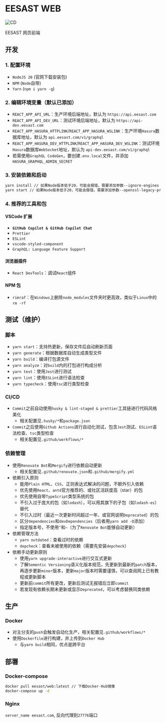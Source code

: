 # EESAST WEB

![CD](https://github.com/eesast/web/actions/workflows/cd.yml/badge.svg?branch=master)

EESAST 网页前端

## 开发

### 1. 配置环境

- `NodeJS 20` (官网下载安装包)
- `NPM` (`Node`自带)
- `Yarn` (`npm i yarn -g`)

### 2. 编辑环境变量（默认已添加）

- `REACT_APP_API_URL`：生产环境后端地址，默认为 `https://api.eesast.com`
- `REACT_APP_API_DEV_URL`：测试环境后端地址，默认为 `https://api-dev.eesast.com`
- `REACT_APP_HASURA_HTTPLINK`/`REACT_APP_HASURA_WSLINK`：生产环境`Hasura`数据库地址，默认为 `api.eesast.com/v1/graphql`
- `REACT_APP_HASURA_DEV_HTTPLINK`/`REACT_APP_HASURA_DEV_WSLINK`：测试环境`Hasura`数据库`WebSocket`地址，默认为 `api-dev.eesast.com/v1/graphql`
- 若需使用`GraphQL CodeGen`，要创建`.env.local`文件，并添加`HASURA_GRAPHQL_ADMIN_SECRET`

### 3. 安装依赖和启动

```bash
yarn install // 如果Node版本低于20，可能会报错，需要添加参数--ignore-engines
yarn start // 如果Node版本低于20，可能会报错，需要添加参数--openssl-legacy-provider
```

### 4. 推荐的工具和包

#### VSCode 扩展

- **`GitHub Copilot & GitHub Copilot Chat`**
- `Prettier`
- `ESLint`
- `vscode-styled-component`
- `GraphQL: Language Feature Support`

#### 浏览器插件

- `React DevTools`：调试`React`组件

#### NPM 包

- `rimraf`：在`Windows`上删除`node_modules`文件夹时更高效，类似于`Linux`中的`rm -rf`

## 测试（维护）

### 脚本

- `yarn start`：支持热更新，保存文件后自动刷新页面
- `yarn generate`：根据数据库自动生成类型文件
- `yarn build`：编译打包源文件
- `yarn analyze`：对`build`内的打包进行构成分析
- `yarn test`：使用`Jest`进行测试
- `yarn lint`：使用`ESLint`进行语法检查
- `yarn typecheck`：使用`tsc`进行类型检查

### CI/CD

- `Commit`之前自动使用`husky & lint-staged & prettier`工具链进行代码风格美化
  - 相关配置见`.husky/*`和`package.json`
- `Commit`之后使用`Github Actions`进行自动化测试，包含`Jest`测试、`ESLint`语法检查、`tsc`类型检查
  - 相关配置见`.github/workflows/*`

### 依赖管理

- 使用`Renovate Bot`和`Mergify`进行依赖自动更新
  - 相关配置见`.github/renovate.json`和`.github/mergify.yml`
- 依赖引入原则
  - 能用`Plain HTML`、`CSS`、正则表达式解决的问题，不额外引入依赖
  - 优先使用`React`、`antd`官方推荐的、或社区活跃度高（star）的包
  - 优先使用自带`TypeScript`类型系统的包
  - 不引入过于庞大的包（如`lodash`），可以用其旗下的子包（如`lodash-es`）替代
  - 不引入过时（最近一次更新时间超过一年、或官网说明`Deprecated`）的包
  - 区分`dependencies`和`devDependencies`（后者用`yarn add -D`添加）
  - 指定版本号，不使用`^`和`~`（为了`Renovate Bot`能够自动更新）
- 依赖管理方法
  - `yarn outdated`：查看过时的依赖
  - `depcheck`：查看未被使用的依赖（需要先安装`depcheck`）
- 依赖手动更新原则
  - 使用`yarn upgrade-interactive`进行交互式更新
  - 了解`Sementic Versioning`语义化版本规范，先更新到最新的`patch`版本，再逐步更新`minor`版本，更新`major`版本时需要谨慎，可以查阅网上已有教程或更新脚本
  - 更新前`commit`所有更改，更新后测试无报错后立即`commit`
  - 若发现有依赖长期未更新或显示`Deprecated`，可以考虑替换同类依赖

## 生产

### Docker

- 对主分支的`push`会触发自动化生产，相关配置见`.github/workflows/*`
- 使用`Dockerfile`进行构建，并上传到`Docker Hub`
  - 与`yarn build`相同，优点是跨平台

## 部署

### Docker-compose

```bash
docker pull eesast/web:latest // 下载Docker-Hub镜像
docker-compose up -d
```

### Nginx

`server_name eesast.com`, 反向代理到`27776`端口
